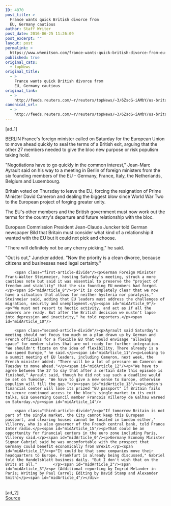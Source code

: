 ```yaml
---
ID: 4870
post_title: >
  France wants quick British divorce from
  EU, Germany cautious
author: Staff Writer
post_date: 2016-06-25 11:26:09
post_excerpt: ""
layout: post
permalink: >
  https://www.whenitson.com/france-wants-quick-british-divorce-from-eu-germany-cautious/
published: true
original_cats:
  - topNews
original_title:
  - >
    France wants quick British divorce from
    EU, Germany cautious
original_link:
  - >
    http://feeds.reuters.com/~r/reuters/topNews/~3/6ZscG-iAMbY/us-britain-eu-europe-idUSKCN0ZB09Q
canonical_url:
  - >
    http://feeds.reuters.com/~r/reuters/topNews/~3/6ZscG-iAMbY/us-britain-eu-europe-idUSKCN0ZB09Q
---
```

 [ad_1]
<br><div id="articleText">
<span id="midArticle_start"/>

<span id="midArticle_0"/><span class="focusParagraph" readability="5"><p><span class="articleLocation">BERLIN</span> France's foreign minister called on Saturday for the European Union to move ahead quickly to seal the terms of a British exit, arguing that the other 27 members needed to give the bloc new purpose or risk populism taking hold.</p></span><span id="midArticle_1"/><p>"Negotiations have to go quickly in the common interest," Jean-Marc Ayrault said on his way to a meeting in Berlin of foreign ministers from the six founding members of the EU - Germany, France, Italy, the Netherlands, Belgium and Luxembourg.</p><span id="midArticle_2"/><p>Britain voted on Thursday to leave the EU, forcing the resignation of Prime Minister David Cameron and dealing the biggest blow since World War Two to the European project of forging greater unity.</p><span id="midArticle_3"/><p>The EU's other members and the British government must now work out the terms for the country's departure and future relationship with the bloc.</p><span id="midArticle_4"/><p>European Commission President Jean-Claude Juncker told German newspaper Bild that Britain must consider what kind of a relationship it wanted with the EU but it could not pick and choose.</p><span id="midArticle_5"/><p>"There will definitely not be any cherry picking," he said.</p><span id="midArticle_6"/><p>"Out is out," Juncker added. "Now the priority is a clean divorce, because citizens and businesses need legal certainty."</p><span id="midArticle_7"/>
        
        <span class="first-article-divide"/><p>German Foreign Minister Frank-Walter Steinmeier, hosting Saturday's meeting, struck a more cautious note but said it was essential to preserve the "project of freedom and stability" that the six founding EU members had forged.</p><span id="midArticle_8"/><p>"It is completely clear that we now have a situation that allows for neither hysteria nor paralysis," Steinmeier said, adding that EU leaders must address the challenges of migration, security and unemployment.</p><span id="midArticle_9"/><p>"We must not resort to hectic activity, and act as if all the answers are ready. But after the British decision we mustn't lapse into depression and inactivity," he told reporters.</p><span id="midArticle_10"/>
        
        <span class="second-article-divide"/><p>Ayrault said Saturday's meeting should not focus too much on a plan drawn up by German and French officials for a flexible EU that would envisage "allowing space" for member states that are not ready for further integration. "We shouldn't fixate on the idea of flexibility. There already is a two-speed Europe," he said.</p><span id="midArticle_11"/><p>Looking to a summit meeting of EU leaders, including Cameron, next week, the French minister added: "There will be a lot of pressure on Cameron on Tuesday to move ahead."</p><span id="midArticle_12"/><p>"We have to agree between the 27 to say that after a certain date this episode is finished," Ayrault said, though he did not say such a deadline would be set on Tuesday. "We have to give a new sense to Europe, otherwise populism will fill the gap."</p><span id="midArticle_13"/><p>London's financial center will lose its prized "EU passport" if Britain fails to secure continued access to the bloc's single market in its exit talks, ECB Governing Council member Francois Villeroy de Galhau warned on Saturday.</p><span id="midArticle_14"/>
        
        <span class="third-article-divide"/><p>"If tomorrow Britain is not part of the single market, the City cannot keep this European passport, and clearing houses cannot be located in London either," Villeroy, who is also governor of the French central bank, told France Inter radio.</p><span id="midArticle_15"/><p>That could be an opportunity for financial centers in the euro zone including Paris, Villeroy said.</p><span id="midArticle_0"/><p>Germany Economy Minister Sigmar Gabriel said he was uncomfortable with the prospect that Germany could benefit economically from Brexit.</p><span id="midArticle_1"/><p>"It could be that some companies move their headquarters to Europe. Frankfurt is already being discussed," Gabriel told the Handelsblatt business daily. "But I don't wish that on the Brits at all."       </p><span id="midArticle_2"/><span id="midArticle_3"/><p> (Additional reporting by Ingrid Melander in Paris; Writing by Paul Carrel; Editing by David Stamp and Alexander Smith)</p><span id="midArticle_4"/></div>
<br>[ad_2]
<br><a href="http://feeds.reuters.com/~r/reuters/topNews/~3/6ZscG-iAMbY/us-britain-eu-europe-idUSKCN0ZB09Q">Source </a>